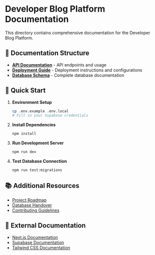# Developer Blog Platform Documentation

This directory contains comprehensive documentation for the Developer Blog Platform.

## 📁 Documentation Structure

- **[API Documentation](./api/)** - API endpoints and usage
- **[Deployment Guide](./deployment/)** - Deployment instructions and configurations
- **[Database Schema](./DATABASE_SCHEMA.md)** - Complete database documentation

## 🚀 Quick Start

1. **Environment Setup**
   ```bash
   cp .env.example .env.local
   # Fill in your Supabase credentials
   ```

2. **Install Dependencies**
   ```bash
   npm install
   ```

3. **Run Development Server**
   ```bash
   npm run dev
   ```

4. **Test Database Connection**
   ```bash
   npm run test:migrations
   ```

## 📚 Additional Resources

- [Project Roadmap](../PROJECT_ROADMAP.md)
- [Database Handover](../HANDOVER-DATABASE-SCHEMA.md)
- [Contributing Guidelines](../CONTRIBUTING.md)

## 🔗 External Documentation

- [Next.js Documentation](https://nextjs.org/docs)
- [Supabase Documentation](https://supabase.com/docs)
- [Tailwind CSS Documentation](https://tailwindcss.com/docs)

